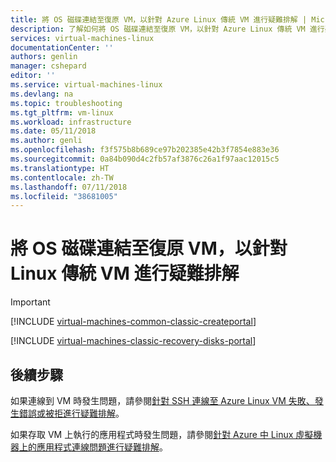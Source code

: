 ```yaml
---
title: 將 OS 磁碟連結至復原 VM，以針對 Azure Linux 傳統 VM 進行疑難排解 | Microsoft Docs
description: 了解如何將 OS 磁碟連結至復原 VM，以針對 Azure Linux 傳統 VM 進行疑難排解
services: virtual-machines-linux
documentationCenter: ''
authors: genlin
manager: cshepard
editor: ''
ms.service: virtual-machines-linux
ms.devlang: na
ms.topic: troubleshooting
ms.tgt_pltfrm: vm-linux
ms.workload: infrastructure
ms.date: 05/11/2018
ms.author: genli
ms.openlocfilehash: f3f575b8b689ce97b202385e42b3f7854e883e36
ms.sourcegitcommit: 0a84b090d4c2fb57af3876c26a1f97aac12015c5
ms.translationtype: HT
ms.contentlocale: zh-TW
ms.lasthandoff: 07/11/2018
ms.locfileid: "38681005"
---
```

# <a name="troubleshoot-a-linux-classic-vm-by-attaching-the-os-disk-to-a-recovery-vm"></a>將 OS 磁碟連結至復原 VM，以針對 Linux 傳統 VM 進行疑難排解

> [!IMPORTANT] 
> [!INCLUDE [virtual-machines-common-classic-createportal](../../../../includes/virtual-machines-classic-portal.md)]

[!INCLUDE [virtual-machines-classic-recovery-disks-portal](../../../../includes/virtual-machines-classic-recovery-disks-portal.md)]

## <a name="next-steps"></a>後續步驟
如果連線到 VM 時發生問題，請參閱[針對 SSH 連線至 Azure Linux VM 失敗、發生錯誤或被拒進行疑難排解](../troubleshoot-ssh-connection.md)。 

如果存取 VM 上執行的應用程式時發生問題，請參閱[針對 Azure 中 Linux 虛擬機器上的應用程式連線問題進行疑難排解](../troubleshoot-app-connection.md)。
